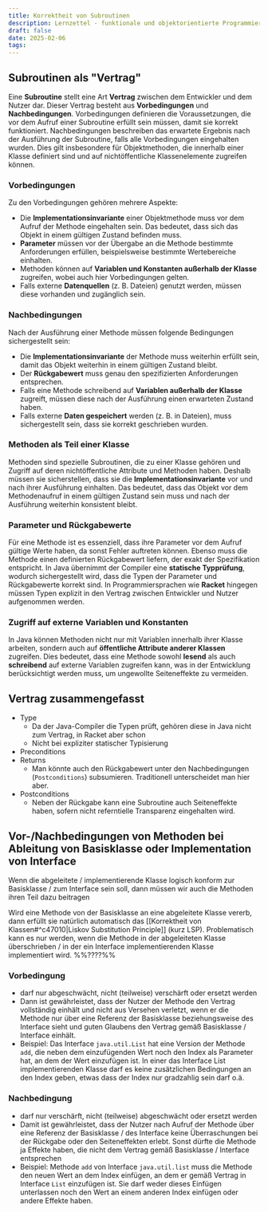 ```yaml
---
title: Korrektheit von Subroutinen
description: Lernzettel - funktionale und objektorientierte Programmierung
draft: false
date: 2025-02-06
tags:
---
```

## Subroutinen als "Vertrag"
Eine **Subroutine** stellt eine Art **Vertrag** zwischen dem Entwickler und dem Nutzer dar. Dieser Vertrag besteht aus **Vorbedingungen** und **Nachbedingungen**. Vorbedingungen definieren die Voraussetzungen, die vor dem Aufruf einer Subroutine erfüllt sein müssen, damit sie korrekt funktioniert. Nachbedingungen beschreiben das erwartete Ergebnis nach der Ausführung der Subroutine, falls alle Vorbedingungen eingehalten wurden. Dies gilt insbesondere für Objektmethoden, die innerhalb einer Klasse definiert sind und auf nichtöffentliche Klassenelemente zugreifen können.
### Vorbedingungen
Zu den Vorbedingungen gehören mehrere Aspekte:
- Die **Implementationsinvariante** einer Objektmethode muss vor dem Aufruf der Methode eingehalten sein. Das bedeutet, dass sich das Objekt in einem gültigen Zustand befinden muss.
- **Parameter** müssen vor der Übergabe an die Methode bestimmte Anforderungen erfüllen, beispielsweise bestimmte Wertebereiche einhalten.
- Methoden können auf **Variablen und Konstanten außerhalb der Klasse** zugreifen, wobei auch hier Vorbedingungen gelten.
- Falls externe **Datenquellen** (z. B. Dateien) genutzt werden, müssen diese vorhanden und zugänglich sein.
### Nachbedingungen
Nach der Ausführung einer Methode müssen folgende Bedingungen sichergestellt sein:
- Die **Implementationsinvariante** der Methode muss weiterhin erfüllt sein, damit das Objekt weiterhin in einem gültigen Zustand bleibt.
- Der **Rückgabewert** muss genau den spezifizierten Anforderungen entsprechen.
- Falls eine Methode schreibend auf **Variablen außerhalb der Klasse** zugreift, müssen diese nach der Ausführung einen erwarteten Zustand haben.
- Falls externe **Daten gespeichert** werden (z. B. in Dateien), muss sichergestellt sein, dass sie korrekt geschrieben wurden.
### Methoden als Teil einer Klasse
Methoden sind spezielle Subroutinen, die zu einer Klasse gehören und Zugriff auf deren nichtöffentliche Attribute und Methoden haben. Deshalb müssen sie sicherstellen, dass sie die **Implementationsinvariante** vor und nach ihrer Ausführung einhalten. Das bedeutet, dass das Objekt vor dem Methodenaufruf in einem gültigen Zustand sein muss und nach der Ausführung weiterhin konsistent bleibt.
### Parameter und Rückgabewerte
Für eine Methode ist es essenziell, dass ihre Parameter vor dem Aufruf gültige Werte haben, da sonst Fehler auftreten können. Ebenso muss die Methode einen definierten Rückgabewert liefern, der exakt der Spezifikation entspricht. In Java übernimmt der Compiler eine **statische Typprüfung**, wodurch sichergestellt wird, dass die Typen der Parameter und Rückgabewerte korrekt sind. In Programmiersprachen wie **Racket** hingegen müssen Typen explizit in den Vertrag zwischen Entwickler und Nutzer aufgenommen werden.
### Zugriff auf externe Variablen und Konstanten
In Java können Methoden nicht nur mit Variablen innerhalb ihrer Klasse arbeiten, sondern auch auf **öffentliche Attribute anderer Klassen** zugreifen. Dies bedeutet, dass eine Methode sowohl **lesend** als auch **schreibend** auf externe Variablen zugreifen kann, was in der Entwicklung berücksichtigt werden muss, um ungewollte Seiteneffekte zu vermeiden.
## Vertrag zusammengefasst
- Type
	- Da der Java-Compiler die Typen prüft, gehören diese in Java nicht zum Vertrag, in Racket aber schon
	- Nicht bei expliziter statischer Typisierung
- Preconditions
- Returns
	- Man könnte auch den Rückgabewert unter den Nachbedingungen (`Postconditions`) subsumieren. Traditionell unterscheidet man hier aber.
- Postconditions
	- Neben der Rückgabe kann eine Subroutine auch Seiteneffekte haben, sofern nicht referntielle Transparenz eingehalten wird.
## Vor-/Nachbedingungen von Methoden bei Ableitung von Basisklasse oder Implementation von Interface
Wenn die abgeleitete / implementierende Klasse logisch konform zur Basisklasse / zum Interface sein soll, dann müssen wir auch die Methoden ihren Teil dazu beitragen

Wird eine Methode von der Basisklasse an eine abgeleitete Klasse vererb, dann erfüllt sie natürlich automatisch das [[Korrektheit von Klassen#^c47010|Liskov Substitution Principle]] (kurz LSP). Problematisch kann es nur werden, wenn die Methode in der abgeleiteten Klasse überschrieben / in der ein Interface implementierenden Klasse implementiert wird. %%????%%
### Vorbedingung
- darf nur abgeschwächt, nicht (teilweise) verschärft oder ersetzt werden
- Dann ist gewährleistet, dass der Nutzer der Methode den Vertrag vollständig einhält und nicht aus Versehen verletzt, wenn er die Methode nur über eine Referenz der Basisklasse beziehungsweise des Interface sieht und guten Glaubens den Vertrag gemäß Basisklasse / Interface einhält.
- Beispiel: Das Interface `java.util.List` hat eine Version der Methode `add`, die neben dem einzufügenden Wert noch den Index als Parameter hat, an dem der Wert einzufügen ist. In einer das Interface List implementierenden Klasse darf es keine zusätzlichen Bedingungen an den Index geben, etwas dass der Index nur gradzahlig sein darf o.ä.
### Nachbedingung
- darf nur verschärft, nicht (teilweise) abgeschwächt oder ersetzt werden
- Damit ist gewährleistet, dass der Nutzer nach Aufruf der Methode über eine Referenz der Basisklasse / des Interface keine Überraschungen bei der Rückgabe oder den Seiteneffekten erlebt. Sonst dürfte die Methode ja Effekte haben, die nicht dem Vertrag gemäß Basisklasse / Interface entsprechen
- Beispiel: Methode `add` von Interface `java.util.list` muss die Methode den neuen Wert an dem Index einfügen, an dem er gemäß Vertrag in Interface `List` einzufügen ist. Sie darf weder dieses Einfügen unterlassen noch den Wert an einem anderen Index einfügen oder andere Effekte haben.